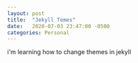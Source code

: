 ```yaml
---
layout: post
title:  "Jekyll Temes"
date:   2020-07-03 23:47:00 -0500
categories: Personal
---
```

i'm learning how to change themes in jekyll
